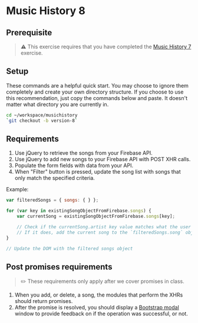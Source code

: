 # Music History 8

## Prerequisite

> :warning: This exercise requires that you have completed the [Music History 7](MUSIC_HISTORY_07.md) exercise.

## Setup

These commands are a helpful quick start. You may choose to ignore them completely and create your own directory structure. If you choose to use this recommendation, just copy the commands below and paste. It doesn't matter what directory you are currently in.

```bash
cd ~/workspace/musichistory
`git checkout -b version-8`
```

## Requirements

1. Use jQuery to retrieve the songs from your Firebase API.
1. Use jQuery to add new songs to your Firebase API with POST XHR calls.
1. Populate the form fields with data from your API.
1. When "Filter" button is pressed, update the song list with songs that only match the specified criteria.

Example:

```js
var filteredSongs = { songs: { } };

for (var key in existingSongObjectFromFirebase.songs) {
    var currentSong = existingSongObjectFromFirebase.songs[key];

    // Check if the currentSong.artist key value matches what the user selected
    // If it does, add the current song to the `filteredSongs.song` object
}

// Update the DOM with the filtered songs object
```

## Post promises requirements

> :pencil2: These requirements only apply after we cover promises in class.

1. When you add, or delete, a song, the modules that perform the XHRs should return promises.
1. After the promise is resolved, you should display a [Bootstrap modal](http://getbootstrap.com/javascript/#modals) window to provide feedback on if the operation was successful, or not.
